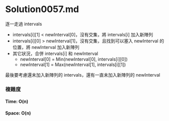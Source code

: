 # Solution0057.md

逐一走過 intervals  
- intervals[i][1] < newInterval[0]，沒有交集，將 intervals[i] 加入新陣列
- intervals[i][0] > newInterval[1]，沒有交集，且找到可以塞入 newInterval 的位置，將 newInterval 加入新陣列
- 其它狀況，合併 intervals[i] 和 newInterval
  - newInterval[0] = Min(newInterval[0], intervals[i][0])
  - newInterval[1] = Max(newInterval[1], intervals[i][1])

最後要考慮還未加入新陣列的 intervals，還有一直未加入新陣列的 newInterval

### 複雜度

#### Time: O(n)

#### Space: O(n)